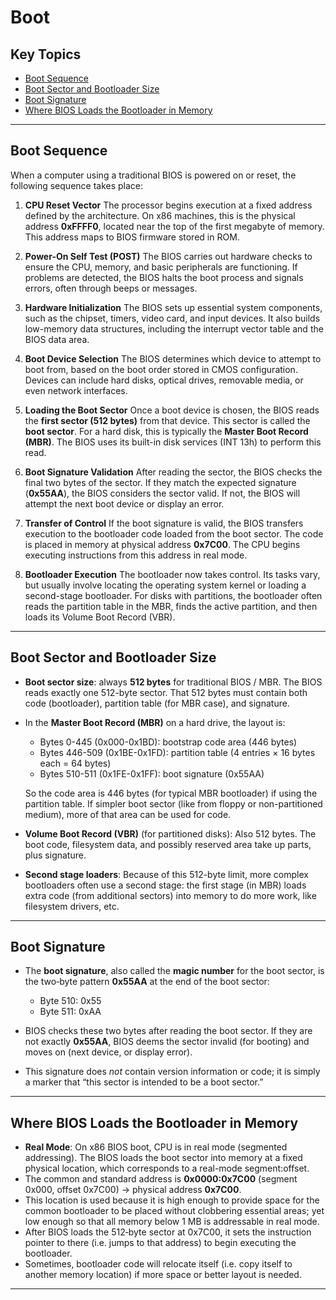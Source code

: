 # Boot

## Key Topics

+ [Boot Sequence](#boot-sequence)
+ [Boot Sector and Bootloader Size](#boot-sector-and-bootloader-size)
+ [Boot Signature](#boot-signature)
+ [Where BIOS Loads the Bootloader in Memory](#where-bios-loads-the-bootloader-in-memory)

---

## Boot Sequence

When a computer using a traditional BIOS is powered on or reset, the following sequence takes place:

1. **CPU Reset Vector**
   The processor begins execution at a fixed address defined by the architecture. On x86 machines, this is the physical address **0xFFFF0**, located near the top of the first megabyte of memory. This address maps to BIOS firmware stored in ROM.

2. **Power-On Self Test (POST)**
   The BIOS carries out hardware checks to ensure the CPU, memory, and basic peripherals are functioning. If problems are detected, the BIOS halts the boot process and signals errors, often through beeps or messages.

3. **Hardware Initialization**
   The BIOS sets up essential system components, such as the chipset, timers, video card, and input devices. It also builds low-memory data structures, including the interrupt vector table and the BIOS data area.

4. **Boot Device Selection**
   The BIOS determines which device to attempt to boot from, based on the boot order stored in CMOS configuration. Devices can include hard disks, optical drives, removable media, or even network interfaces.

5. **Loading the Boot Sector**
   Once a boot device is chosen, the BIOS reads the **first sector (512 bytes)** from that device. This sector is called the **boot sector**. For a hard disk, this is typically the **Master Boot Record (MBR)**. The BIOS uses its built-in disk services (INT 13h) to perform this read.

6. **Boot Signature Validation**
   After reading the sector, the BIOS checks the final two bytes of the sector. If they match the expected signature (**0x55AA**), the BIOS considers the sector valid. If not, the BIOS will attempt the next boot device or display an error.

7. **Transfer of Control**
   If the boot signature is valid, the BIOS transfers execution to the bootloader code loaded from the boot sector. The code is placed in memory at physical address **0x7C00**. The CPU begins executing instructions from this address in real mode.

8. **Bootloader Execution**
   The bootloader now takes control. Its tasks vary, but usually involve locating the operating system kernel or loading a second-stage bootloader. For disks with partitions, the bootloader often reads the partition table in the MBR, finds the active partition, and then loads its Volume Boot Record (VBR).

---

## Boot Sector and Bootloader Size

* **Boot sector size**: always **512 bytes** for traditional BIOS / MBR. The BIOS reads exactly one 512-byte sector. That 512 bytes must contain both code (bootloader), partition table (for MBR case), and signature.
* In the **Master Boot Record (MBR)** on a hard drive, the layout is:

  * Bytes 0-445 (0x000-0x1BD): bootstrap code area (446 bytes)
  * Bytes 446-509 (0x1BE-0x1FD): partition table (4 entries × 16 bytes each = 64 bytes)
  * Bytes 510-511 (0x1FE-0x1FF): boot signature (0x55AA)

  So the code area is 446 bytes (for typical MBR bootloader) if using the partition table. If simpler boot sector (like from floppy or non-partitioned medium), more of that area can be used for code.

* **Volume Boot Record (VBR)** (for partitioned disks): Also 512 bytes. The boot code, filesystem data, and possibly reserved area take up parts, plus signature.
* **Second stage loaders**: Because of this 512-byte limit, more complex bootloaders often use a second stage: the first stage (in MBR) loads extra code (from additional sectors) into memory to do more work, like filesystem drivers, etc.

---

## Boot Signature

* The **boot signature**, also called the **magic number** for the boot sector, is the two‐byte pattern **0x55AA** at the end of the boot sector:

  * Byte 510: 0x55
  * Byte 511: 0xAA

* BIOS checks these two bytes after reading the boot sector. If they are not exactly **0x55AA**, BIOS deems the sector invalid (for booting) and moves on (next device, or display error).
* This signature does *not* contain version information or code; it is simply a marker that “this sector is intended to be a boot sector.”

---

## Where BIOS Loads the Bootloader in Memory

* **Real Mode**: On x86 BIOS boot, CPU is in real mode (segmented addressing). The BIOS loads the boot sector into memory at a fixed physical location, which corresponds to a real-mode segment\:offset.
* The common and standard address is **0x0000:0x7C00** (segment 0x000, offset 0x7C00) → physical address **0x7C00**.
* This location is used because it is high enough to provide space for the common bootloader to be placed without clobbering essential areas; yet low enough so that all memory below 1 MB is addressable in real mode.
* After BIOS loads the 512‐byte sector at 0x7C00, it sets the instruction pointer to there (i.e. jumps to that address) to begin executing the bootloader.
* Sometimes, bootloader code will relocate itself (i.e. copy itself to another memory location) if more space or better layout is needed.

---
